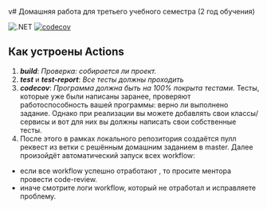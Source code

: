 v# Домашняя работа для третьего учебного семестра (2 год обучения)

![.NET](https://github.com/ValyaGrachyv/dotnet-homeworks-2/actions/workflows/dotnet.yml/badge.svg)
[![codecov](https://codecov.io/gh/ValyaGrachyov/dotnet-homeworks-2/branch/master/graph/badge.svg?token=GUQ1R3P3CH)](https://codecov.io/gh/ValyaGrachyov/dotnet-homeworks-2)

## Как устроены Actions
1. ***build***: *Проверка: собирается ли проект.*
2. ***test*** и ***test-report***: *Все тесты должны проходить*
4. ***codecov***: *Программа должна быть на 100% покрыта тестами.* 
Тесты, которые уже были написаны заранее, проверяют работоспособность вашей программы:  верно ли выполнено задание.
Однако при реализации вы можете добавлять свои классы/сервисы и вот для них вы должны написать свои собственные тесты.
5. После этого в рамках локального репозитория создаётся пулл реквест из ветки с решённым домашним заданием в master. Далее произойдёт автоматический запуск всех workflow:
- если все workflow успешно отработают , то просите ментора провести code-review. 
- иначе смотрите логи workflow, который не отработал и исправляете проблему.
